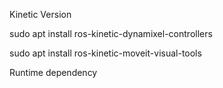 Kinetic Version

sudo apt install ros-kinetic-dynamixel-controllers

sudo apt install ros-kinetic-moveit-visual-tools

Runtime dependency

